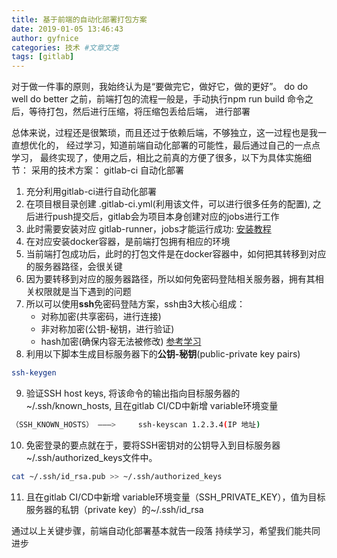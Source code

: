 ```yaml
---
title: 基于前端的自动化部署打包方案
date: 2019-01-05 13:46:43
author: gyfnice
categories: 技术 #文章文类
tags: [gitlab]
---
```

对于做一件事的原则，我始终认为是“要做完它，做好它，做的更好”。
do
do well
do better
之前，前端打包的流程一般是，手动执行npm run build 命令之后，等待打包，然后进行压缩，将压缩包丢给后端，
进行部署

总体来说，过程还是很繁琐，而且还过于依赖后端，不够独立，这一过程也是我一直想优化的，
经过学习，知道前端自动化部署的可能性，最后通过自己的一点点学习，
最终实现了，使用之后，相比之前真的方便了很多，以下为具体实施细节：
采用的技术方案： gitlab-ci 自动化部署

1. 充分利用gitlab-ci进行自动化部署
2. 在项目根目录创建 .gitlab-ci.yml(利用该文件，可以进行很多任务的配置), 之后进行push提交后，gitlab会为项目本身创建对应的jobs进行工作
3. 此时需要安装对应 gitlab-runner，jobs才能运行成功: [安装教程](https://docs.gitlab.com/runner/install/)
4. 在对应安装docker容器，是前端打包拥有相应的环境
5. 当前端打包成功后，此时的打包文件是在docker容器中，如何把其转移到对应的服务器路径，会很关键
6. 因为要转移到对应的服务器路径，所以如何免密码登陆相关服务器，拥有其相关权限就是当下遇到的问题
7. 所以可以使用**ssh**免密码登陆方案，ssh由3大核心组成：
	- 对称加密(共享密码，进行连接)  
	- 非对称加密(公钥-秘钥，进行验证)  
	- hash加密(确保内容无法被修改)
[参考学习](https://www.digitalocean.com/community/tutorials/understanding-the-ssh-encryption-and-connection-process)
8. 利用以下脚本生成目标服务器下的**公钥-秘钥**(public-private key pairs)
```bash
ssh-keygen
```
9. 验证SSH host keys, 将该命令的输出指向目标服务器的 ~/.ssh/known_hosts, 且在gitlab CI/CD中新增 variable环境变量
```bash
（SSH_KNOWN_HOSTS） ———>     ssh-keyscan 1.2.3.4(IP 地址)
```
10. 免密登录的要点就在于，要将SSH密钥对的公钥导入到目标服务器~/.ssh/authorized_keys文件中。
```bash
cat ~/.ssh/id_rsa.pub >> ~/.ssh/authorized_keys
```
11. 且在gitlab CI/CD中新增 variable环境变量（SSH_PRIVATE_KEY），值为目标服务器的私钥（private key）的~/.ssh/id_rsa

通过以上关键步骤，前端自动化部署基本就告一段落
持续学习，希望我们能共同进步